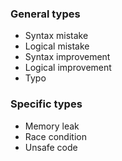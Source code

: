 ### General types
- Syntax mistake
- Logical mistake
- Syntax improvement
- Logical improvement
- Typo

### Specific types
- Memory leak
- Race condition
- Unsafe code
